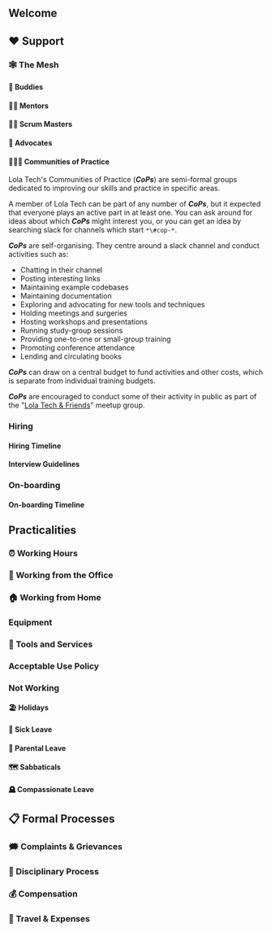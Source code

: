 ## Welcome

## ❤️ Support

### 🕸️ The Mesh

#### 🤝 Buddies

#### 🧙‍♀️ Mentors

#### 👩‍🌾 Scrum Masters

#### 🙋 Advocates

#### 🧑‍🤝‍🧑 Communities of Practice

Lola Tech's Communities of Practice (***CoPs***) are semi-formal groups dedicated to improving our skills and practice in specific areas.

A member of Lola Tech can be part of any number of ***CoPs***, but it expected that everyone plays an active part in at least one. You can ask around for ideas about which ***CoPs*** might interest you, or you can get an idea by searching slack for channels which start `*\#cop-*`.

***CoPs*** are self-organising. They centre around a slack channel and conduct activities such as:

* Chatting in their channel
* Posting interesting links
* Maintaining example codebases
* Maintaining documentation
* Exploring and advocating for new tools and techniques
* Holding meetings and surgeries
* Hosting workshops and presentations
* Running study-group sessions
* Providing one-to-one or small-group training
* Promoting conference attendance
* Lending and circulating books

***CoPs*** can draw on a central budget to fund activities and other costs, which is separate from individual training budgets.

***CoPs*** are encouraged to conduct some of their activity in public as part of the "[Lola Tech & Friends](https://www.meetup.com/lola-tech-and-friends/)" meetup group.

### Hiring

#### Hiring Timeline

#### Interview Guidelines

### On-boarding

#### On-boarding Timeline

## Practicalities

### ⏰ Working Hours

### 🏢 Working from the Office

### 🏠 Working from Home

### Equipment

### 🧰 Tools and Services

### Acceptable Use Policy

### Not Working

#### 🏖️ Holidays

#### 🤒 Sick Leave

#### 👶 Parental Leave

#### 🗺️ Sabbaticals

#### 🪦 Compassionate Leave

## 📋 Formal Processes

### 🗯️ Complaints & Grievances

### 🚨 Disciplinary Process

### 💰 Compensation

### 🧳 Travel & Expenses
